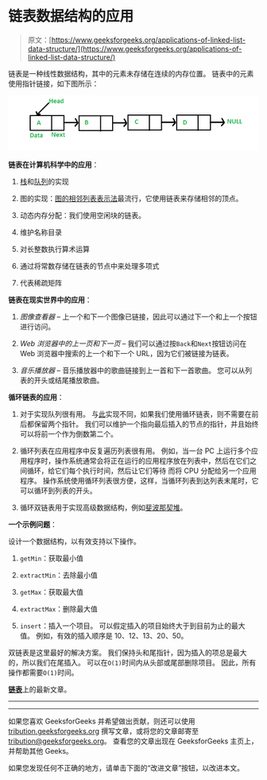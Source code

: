 # 链表数据结构的应用

> 原文：[https://www.geeksforgeeks.org/applications-of-linked-list-data-structure/](https://www.geeksforgeeks.org/applications-of-linked-list-data-structure/)

链表是一种线性数据结构，其中的元素未存储在连续的内存位置。 链表中的元素使用指针链接，如下图所示：

![](img/d97a233bf3c89e80c46e6a3193e851d6.png)

**链表在计算机科学中的应用**：

1.  [栈](https://www.geeksforgeeks.org/stack-data-structure/)和[队列](https://www.geeksforgeeks.org/queue-data-structure/)的实现

2.  图的实现：[图的相邻列表表示法](https://www.geeksforgeeks.org/graph-and-its-representations/)最流行，它使用链表来存储相邻的顶点。

3.  动态内存分配：我们使用空闲块的链表。

4.  维护名称目录

5.  对长整数执行算术运算

6.  通过将常数存储在链表的节点中来处理多项式

7.  代表稀疏矩阵

**链表在现实世界中的应用**：

1.  *图像查看器* – 上一个和下一个图像已链接，因此可以通过下一个和上一个按钮进行访问。

2.  *Web 浏览器中的上一页和下一页* – 我们可以通过按`Back`和`Next`按钮访问在 Web 浏览器中搜索的上一个和下一个 URL，因为它们被链接为链表。

3.  *音乐播放器* – 音乐播放器中的歌曲链接到上一首和下一首歌曲。 您可以从列表的开头或结尾播放歌曲。

**循环链表的应用**：

1.  对于实现队列很有用。 与[此](http://quiz.geeksforgeeks.org/queue-set-2-linked-list-implementation/)实现不同，如果我们使用循环链表，则不需要在前后都保留两个指针。 我们可以维护一个指向最后插入的节点的指针，并且始终可以将前一个作为倒数第二个。

2.  循环列表在应用程序中反复遍历列表很有用。 例如，当一台 PC 上运行多个应用程序时，操作系统通常会将正在运行的应用程序放在列表中，然后在它们之间循环，给它们每个执行时间，然后让它们等待 而将 CPU 分配给另一个应用程序。 操作系统使用循环列表很方便，这样，当循环列表到达列表末尾时，它可以循环到列表的开头。

3.  循环双链表用于实现高级数据结构，例如[斐波那契堆](http://en.wikipedia.org/wiki/Fibonacci_heap)。

**一个示例问题**：

设计一个数据结构，以有效支持以下操作。

1.  `getMin`：获取最小值

2.  `extractMin`：去除最小值

3.  `getMax`：获取最大值

4.  `extractMax`：删除最大值

5.  `insert`：插入一个项目。 可以假定插入的项目始终大于到目前为止的最大值。 例如，有效的插入顺序是 10、12、13、20、50。

双链表是这里最好的解决方案。 我们保持头和尾指针，因为插入的项总是最大的，所以我们在尾插入。 可以在`O(1)`时间内从头部或尾部删除项目。 因此，所有操作都需要`O(1)`时间。

[**链表**](https://www.geeksforgeeks.org/category/linked-list/)上的最新文章。



* * *

* * *

如果您喜欢 GeeksforGeeks 并希望做出贡献，则还可以使用 [tribution.geeksforgeeks.org](https://contribute.geeksforgeeks.org/) 撰写文章，或将您的文章邮寄至 tribution@geeksforgeeks.org。 查看您的文章出现在 GeeksforGeeks 主页上，并帮助其他 Geeks。

如果您发现任何不正确的地方，请单击下面的“改进文章”按钮，以改进本文。